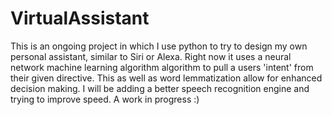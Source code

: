 # VirtualAssistant
This is an ongoing project in which I use python to try to design my own personal assistant, similar to Siri or Alexa. Right now it uses a neural network machine learning algorithm
algorithm to pull a users 'intent' from their given directive. This as well as word lemmatization allow for enhanced decision making. I will be adding a better speech recognition engine and trying to improve speed. 
A work in progress :)
